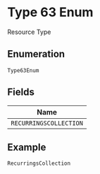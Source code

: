 
# Type 63 Enum

Resource Type

## Enumeration

`Type63Enum`

## Fields

| Name |
|  --- |
| `RECURRINGSCOLLECTION` |

## Example

```
RecurringsCollection
```

